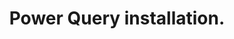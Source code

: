 ---
ref: powerqueryinstallation
title: Power Query installation.
excerpt:
permalink: /blog/:year/:month/:title/
tags: [add-ins, excel, Excel365, instalation, Microsoft Office, power query, wip]
categories: [english, excel, magda]
lang: en
locale: en-GB
---